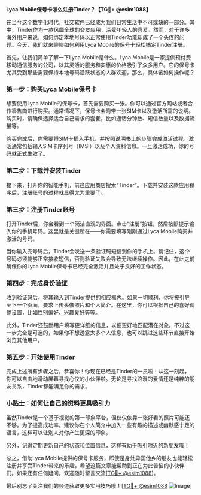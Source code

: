 **Lyca Mobile保号卡怎么注册Tinder？【TG💪+ @esim1088】**

在当今这个数字化时代，社交软件已经成为我们日常生活中不可或缺的一部分。其中，Tinder作为一款风靡全球的交友应用，深受年轻人的喜爱。然而，对于许多海外用户来说，如何绑定本地号码以正常使用Tinder功能却成了一个头疼的问题。今天，我们就来聊聊如何利用Lyca Mobile的保号卡轻松搞定Tinder注册。

首先，让我们简单了解一下Lyca Mobile是什么。Lyca Mobile是一家提供预付费移动通信服务的公司，以其灵活的服务和实惠的价格吸引了众多用户。它的保号卡尤其受到那些需要保持本地号码活跃状态的人群欢迎。那么，具体该如何操作呢？

### **第一步：购买Lyca Mobile保号卡**

想要使用Lyca Mobile的保号卡，首先需要购买一张。你可以通过官方网站或者合作零售商进行购买。通常情况下，保号卡会附带一张SIM卡以及激活所需的说明。购买时，请确保选择适合自己需求的套餐，比如通话分钟数、短信数量以及数据流量等。

购买完成后，你需要将SIM卡插入手机，并按照说明书上的步骤完成激活过程。激活通常包括输入SIM卡序列号（IMSI）以及个人资料信息。一旦激活成功，你的号码就正式生效了。

### **第二步：下载并安装Tinder**

接下来，打开你的智能手机，前往应用商店搜索“Tinder”。下载并安装这款应用程序后，注册账号的过程就显得尤为重要了。

### **第三步：注册Tinder账号**

打开Tinder后，你会看到一个简洁直观的界面。点击“注册”按钮，然后按照提示输入你的手机号码。这里就是关键所在——你需要填写刚刚通过Lyca Mobile购买并激活的号码。

当你输入完号码后，Tinder会发送一条验证码短信到你的手机上。请记住，这个号码必须能够正常接收短信，否则验证失败会导致无法继续操作。因此，在此之前确保你的Lyca Mobile保号卡已经完全激活并且处于良好的工作状态。

### **第四步：完成身份验证**

收到验证码后，将其输入到Tinder提供的相应框内。如果一切顺利，你将被引导至下一个页面，要求上传头像照片和个人简介。在这里，你可以根据自己的喜好调整设置，比如性别偏好、兴趣爱好等等。

此外，Tinder还鼓励用户填写更详细的信息，以便更好地匹配潜在对象。不过这一步完全是可选的，如果你不想透露太多个人信息，也可以跳过这些环节直接开始浏览其他用户。

### **第五步：开始使用Tinder**

完成上述所有步骤之后，恭喜你！你现在已经是Tinder的一员啦！从这一刻起，你可以自由地滑动屏幕寻找心仪的小伙伴啦。无论是寻找浪漫的爱情还是纯粹的朋友关系，Tinder都能满足你的需求。

### **小贴士：如何让自己的资料更具吸引力**

虽然Tinder是一个基于视觉的第一印象平台，但仅仅依靠一张好看的照片可能还不够。为了提高成功率，建议你在个人简介中加入一些有趣的描述或幽默感十足的语言，这样可以让别人对你产生更深的印象。

另外，记得定期更新自己的状态和位置信息，这样有助于吸引附近的新朋友哦！

总之，借助Lyca Mobile提供的保号卡服务，即使是身处异国他乡的朋友也能轻松注册并享受Tinder带来的乐趣。希望这篇文章能帮助到正在为此苦恼的小伙伴们。如果还有任何疑问，欢迎随时留言交流[[TG💪+ @esim1088](https://t.me/s/esim1088)]。

最后别忘了关注我们的频道获取更多实用技巧哦！[[TG💪+ @esim1088](https://t.me/s/esim1088) ![Image](https://i.postimg.cc/4NQfJmqS/Snipaste-2025-05-13-00-14-12.png)]